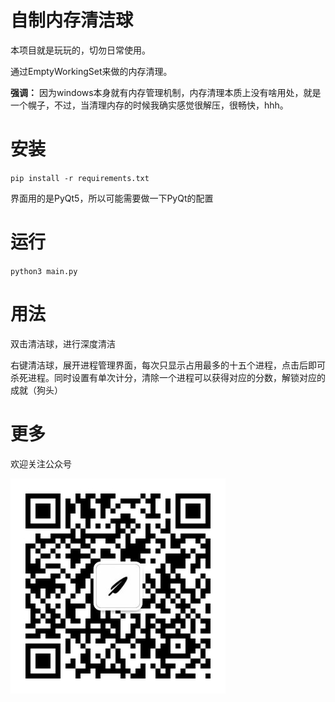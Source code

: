 # 自制内存清洁球
本项目就是玩玩的，切勿日常使用。

通过EmptyWorkingSet来做的内存清理。

**强调：** 因为windows本身就有内存管理机制，内存清理本质上没有啥用处，就是一个幌子，不过，当清理内存的时候我确实感觉很解压，很畅快，hhh。
# 安装
`pip install -r requirements.txt`

界面用的是PyQt5，所以可能需要做一下PyQt的配置

# 运行
`python3 main.py`
# 用法
双击清洁球，进行深度清洁

右键清洁球，展开进程管理界面，每次只显示占用最多的十五个进程，点击后即可杀死进程。同时设置有单次计分，清除一个进程可以获得对应的分数，解锁对应的成就（狗头）

# 更多
欢迎关注公众号

![](./static/二维码（小）.jpg) 
